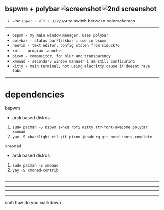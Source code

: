 

bspwm + polybar
![screenshot](https://raw.githubusercontent.com/rogerpanza/bad-dotfiles/main/screenshot.png "screenshot")
![2nd screenshot](https://raw.githubusercontent.com/rogerpanza/bad-dotfiles/main/screenshot2.png "2nd screenshot")
---
- Use `super + alt + 1/2/3/4` to switch between colorschemes
---
- `bspwm - my main window manager, uses polybar`
- `polybar - status bar/taskbar i use in bspwm`
- `neovim - text editor, config stolen from siduck76`
- `rofi - program launcher`
- `picom - compositor, for blur and transparency`
- `xmonad - secondary window manager i am still configuring`
- `kitty - main terminal, not using alacritty cause it doesnt have tabs`


---
# dependencies
bspwm
- arch based distros
1. `sudo pacman -S bspwm sxhkd rofi kitty ttf-font-awesome polybar xmonad` 
2. `yay -S xbacklight-ctl-git picom-jonaburg-git nerd-fonts-complete` 

xmonad
- arch based distros
1. `sudo pacman -S xmonad`
2. `yay -S xmonad-contrib`


---
---
---
---
---
smh how do you markdown
